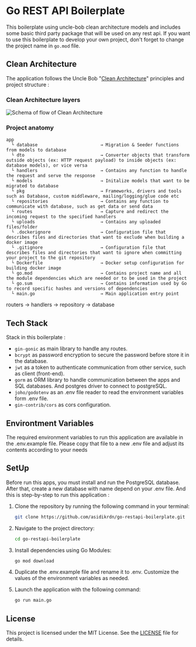 # Go REST API Boilerplate

This boilerplate using uncle-bob clean architecture models and includes some basic third party package that will be used on any rest api.
If you want to use this boilerplate to develop your own project, don't forget to change the project name in `go.mod` file.

## Clean Architecture

The application follows the Uncle Bob "[Clean Architecture](https://blog.cleancoder.com/uncle-bob/2012/08/13/the-clean-architecture.html)" principles and project structure :

### Clean Architecture layers

![Schema of flow of Clean Architecture](https://blog.cleancoder.com/uncle-bob/images/2012-08-13-the-clean-architecture/CleanArchitecture.jpg)

### Project anatomy

```text
app
  └ database                        → Migration & Seeder functions from models to database
  └ dto                             → Converter objects that transform outside objects (ex: HTTP request payload) to inside objects (ex: database models), or vice versa
  └ handlers                        → Contains any function to handle the request and serve the response
  └ models                          → Initalize models that want to be migrated to database
  └ pkg                             → Frameworks, drivers and tools such as Database, custom middleware, mailing/logging/glue code etc
  └ repositories                    → Contains any function to communicate with database, such as get data or send data
  └ routes                          → Capture and redirect the incoming request to the specified handlers
  └ uploads                         → Contains any uploaded files/folder
  └ .dockerignore                   → Configuration file that describes files and directories that want to exclude when building a docker image
  └ .gitignore                      → Configuration file that describes files and directories that want to ignore when committing your project to the git repository
  └ Dockerfile                      → Docker setup configuration for building docker image
  └ go.mod                          → Contains project name and all the module dependencies which are needed or to be used in the project
  └ go.sum                          → Contains information used by Go to record specific hashes and versions of dependencies
  └ main.go                         → Main application entry point
```

routers → handlers → repository → database

## Tech Stack

Stack in this boilerplate :

- `gin-gonic` as main library to handle any routes.
- `bcrypt` as password encryption to secure the password before store it in the database.
- `jwt` as a token to authenticate communication from other service, such as client (front-end).
- `gorm` as ORM library to handle communication between the apps and SQL databases. And postgres driver to connect to postgreSQL.
- `joho/godotenv` as an .env file reader to read the environment variables form .env file.
- `gin-contrib/cors` as cors configuration.

## Environtment Variables

The required environment variables to run this application are available in the .env.example file. Please copy that file to a new .env file and adjust its contents according to your needs

## SetUp

Before run this apps, you must install and run the PostgreSQL database. After that, create a new database with name depend on your .env file.
And this is step-by-step to run this application :

1. Clone the repository by running the following command in your terminal:

   ```sh
   git clone https://github.com/asidikrdn/go-restapi-boilerplate.git
   ```

2. Navigate to the project directory:

   ```sh
   cd go-restapi-boilerplate
   ```

3. Install dependencies using Go Modules:

   ```sh
   go mod download
   ```

4. Duplicate the .env.example file and rename it to .env. Customize the values of the environment variables as needed.

5. Launch the application with the following command:

   ```sh
   go run main.go
   ```

## License

This project is licensed under the MIT License. See the [LICENSE](LICENSE) file for details.
